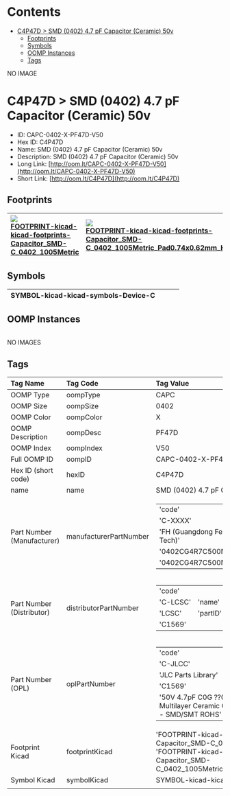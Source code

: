 



Contents
========

* [C4P47D > SMD (0402) 4.7 pF Capacitor (Ceramic) 50v](#c4p47d--smd-0402-47-pf-capacitor-ceramic-50v)
	* [Footprints](#footprints)
	* [Symbols](#symbols)
	* [OOMP Instances](#oomp-instances)
	* [Tags](#tags)
  
NO IMAGE  
# C4P47D > SMD (0402) 4.7 pF Capacitor (Ceramic) 50v

- ID: CAPC-0402-X-PF47D-V50
- Hex ID: C4P47D
- Name: SMD (0402) 4.7 pF Capacitor (Ceramic) 50v
- Description: SMD (0402) 4.7 pF Capacitor (Ceramic) 50v
- Long Link: [http://oom.lt/CAPC-0402-X-PF47D-V50](http://oom.lt/CAPC-0402-X-PF47D-V50)
- Short Link: [http://oom.lt/C4P47D](http://oom.lt/C4P47D)

## Footprints
  

|[![](https://raw.githubusercontent.com/oomlout/oomlout_OOMP_eda_V2/FOOTPRINT/kicad/kicad-footprints/Capacitor_SMD/C_0402_1005Metric/main/image_140.png)<br>FOOTPRINT-kicad-kicad-footprints-Capacitor_SMD-C_0402_1005Metric](https://github.com/oomlout/oomlout_OOMP_eda_V2/FOOTPRINT/kicad/kicad-footprints/Capacitor_SMD/C_0402_1005Metric/tree/main/)|[![](https://raw.githubusercontent.com/oomlout/oomlout_OOMP_eda_V2/FOOTPRINT/kicad/kicad-footprints/Capacitor_SMD/C_0402_1005Metric_Pad0.74x0.62mm_HandSolder/main/image_140.png)<br>FOOTPRINT-kicad-kicad-footprints-Capacitor_SMD-C_0402_1005Metric_Pad0.74x0.62mm_HandSolder](https://github.com/oomlout/oomlout_OOMP_eda_V2/FOOTPRINT/kicad/kicad-footprints/Capacitor_SMD/C_0402_1005Metric_Pad0.74x0.62mm_HandSolder/tree/main/)|||
| :--- | :--- | :--- | :--- |

## Symbols
  

|![]()<br>SYMBOL-kicad-kicad-symbols-Device-C||||
| :--- | :--- | :--- | :--- |

## OOMP Instances
  

|||||
| :--- | :--- | :--- | :--- |
  
NO IMAGES  
## Tags
  

|Tag Name|Tag Code|Tag Value|
| :--- | :--- | :--- |
|OOMP Type|oompType|CAPC|
|OOMP Size|oompSize|0402|
|OOMP Color|oompColor|X|
|OOMP Description|oompDesc|PF47D|
|OOMP Index|oompIndex|V50|
|Full OOMP ID|oompID|CAPC-0402-X-PF47D-V50|
|Hex ID (short code)|hexID|C4P47D|
|name|name|SMD (0402) 4.7 pF Capacitor (Ceramic) 50v|
|Part Number (Manufacturer)|manufacturerPartNumber|<table><tr><td>'code'</td></tr><tr><td> 'C-XXXX'</td><td> 'name'</td></tr><tr><td> 'FH (Guangdong Fenghua Advanced Tech)'</td><td> 'partID'</td></tr><tr><td> '0402CG4R7C500NT'</td><td> 'partName'</td></tr><tr><td> '0402CG4R7C500NT'</td></tr></table>|
|Part Number (Distributor)|distributorPartNumber|<table><tr><td>'code'</td></tr><tr><td> 'C-LCSC'</td><td> 'name'</td></tr><tr><td> 'LCSC'</td><td> 'partID'</td></tr><tr><td> 'C1569'</td></tr></table>|
|Part Number (OPL)|oplPartNumber|<table><tr><td>'code'</td></tr><tr><td> 'C-JLCC'</td><td> 'name'</td></tr><tr><td> 'JLC Parts Library'</td><td> 'partID'</td></tr><tr><td> 'C1569'</td><td> 'partName'</td></tr><tr><td> '50V 4.7pF C0G ??0.25pF 0402  Multilayer Ceramic Capacitors MLCC - SMD/SMT ROHS'</td></tr></table>|
|Footprint Kicad|footprintKicad|'FOOTPRINT-kicad-kicad-footprints-Capacitor_SMD-C_0402_1005Metric', 'FOOTPRINT-kicad-kicad-footprints-Capacitor_SMD-C_0402_1005Metric_Pad0.74x0.62mm_HandSolder'|
|Symbol Kicad|symbolKicad|SYMBOL-kicad-kicad-symbols-Device-C|
||||
